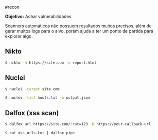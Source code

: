 #recon

**Objetivo:** Achar vulnerabilidades

Scanners automáticos não possuem resultados muitos precisos, além de gerar muitos logs para o alvo, porém ajuda a ter um ponto de partida para explorar algo.

## Nikto

```sh
$ nikto -h https://site.com -o report.html
```

## Nuclei

```sh
$ nuclei -target site.com
```

```sh
$ nuclei -list hosts.txt -o output.json
```

## Dalfox (xss scan)


```sh
$ dalfox url https://site.com/?cat=123 -b https://your-callback-url
```

```sh
$ cat xss_urls.txt | dalfox pipe
```